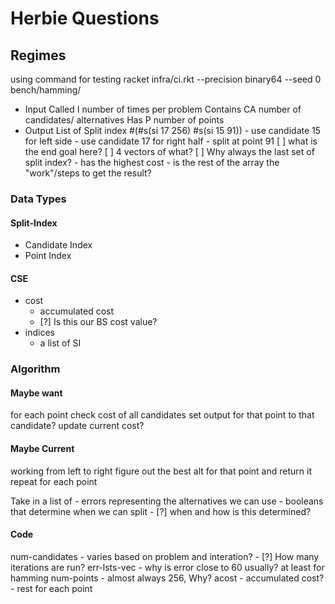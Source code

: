 # Herbie Questions

## Regimes
using command for testing
racket infra/ci.rkt --precision binary64 --seed 0 bench/hamming/

- Input
    Called I number of times per problem
    Contains CA number of candidates/ alternatives
    Has P number of points
- Output
    List of Split index
        #(#s(si 17 256) #s(si 15 91))
        - use candidate 15 for left side 
        - use candidate 17 for right half 
        - split at point 91
    [ ] what is the end goal here?
    [ ] 4 vectors of what?
    [ ] Why always the last set of split index?
        - has the highest cost
        - is the rest of the array the "work"/steps to get the result?
### Data Types
#### Split-Index
- Candidate Index
- Point Index
#### CSE
- cost 
    - accumulated cost
    - [?] Is this our BS cost value?
- indices
    - a list of SI

### Algorithm
#### Maybe want
for each point
    check cost of all candidates
    set output for that point to that candidate?
    update current cost?

#### Maybe Current 
working from left to right
figure out the best alt for that point and return it
repeat for each point

Take in a list of 
    - errors representing the alternatives we can use
    - booleans that determine when we can split
        - [?] when and how is this determined?
#### Code
num-candidates
    - varies based on problem and interation?
    - [?] How many iterations are run?
err-lsts-vec
    - why is error close to 60 usually? at least for hamming 
num-points
    - almost always 256, Why?
acost
    - accumulated cost?
    - rest for each point



